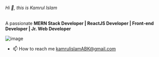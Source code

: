###### Hi 👋, this is Kamrul Islam


A passionate **MERN Stack Developer | ReactJS Developer | Front-end Developer | Jr. Web Developer**

![image](https://github.com/kamrulislam2/kamrulislam2/assets/121655262/81dc63d2-d554-4b31-a622-9b3dffad1dd9)

* 📫 How to reach me kamrulislamABK@gmail.com
